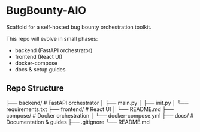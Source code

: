 # BugBounty-AIO

Scaffold for a self-hosted bug bounty orchestration toolkit.

This repo will evolve in small phases:
- backend (FastAPI orchestrator)
- frontend (React UI)
- docker-compose
- docs & setup guides

## Repo Structure

├── backend/ # FastAPI orchestrator
│ ├── main.py
│ ├── init.py
│ └── requirements.txt
├── frontend/ # React UI
│ └── README.md
├── compose/ # Docker orchestration
│ └── docker-compose.yml
├── docs/ # Documentation & guides
├── .gitignore
└── README.md